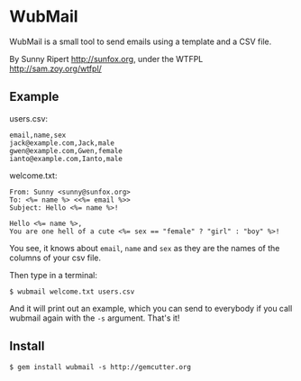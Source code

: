 WubMail
=======

WubMail is a small tool to send emails using a template and a CSV file.

By Sunny Ripert <http://sunfox.org>, under the WTFPL <http://sam.zoy.org/wtfpl/>

Example
-------

users.csv:

    email,name,sex
    jack@example.com,Jack,male
    gwen@example.com,Gwen,female
    ianto@example.com,Ianto,male

welcome.txt:

    From: Sunny <sunny@sunfox.org>
    To: <%= name %> <<%= email %>>
    Subject: Hello <%= name %>!

    Hello <%= name %>,
    You are one hell of a cute <%= sex == "female" ? "girl" : "boy" %>!

You see, it knows about `email`, `name` and `sex` as they are the names of the columns of your csv file.

Then type in a terminal:

    $ wubmail welcome.txt users.csv

And it will print out an example, which you can send to everybody if you call wubmail again with the `-s` argument. That's it!


Install
-------

    $ gem install wubmail -s http://gemcutter.org
